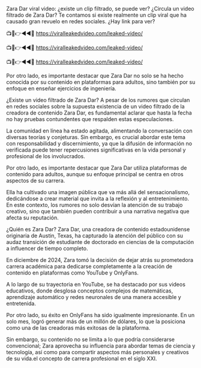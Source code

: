 Zara Dar viral video: ¿existe un clip filtrado, se puede ver?
¿Circula un video filtrado de Zara Dar? Te contamos si existe realmente un clip viral que ha causado gran revuelo en redes sociales. ¿Hay link para ver?

📺📱👉◄◄🔴  https://viralleakedvideo.com/leaked-video/

📺📱👉◄◄🔴  https://viralleakedvideo.com/leaked-video/

📺📱👉◄◄🔴  https://viralleakedvideo.com/leaked-video/


Por otro lado, es importante destacar que Zara Dar no solo se ha hecho conocida por su contenido en plataformas para adultos, sino también por su enfoque en enseñar ejercicios de ingeniería.


¿Existe un video filtrado de Zara Dar?
A pesar de los rumores que circulan en redes sociales sobre la supuesta existencia de un video filtrado de la creadora de contenido Zara Dar, es fundamental aclarar que hasta la fecha no hay pruebas contundentes que respalden estas especulaciones.

La comunidad en línea ha estado agitada, alimentando la conversación con diversas teorías y conjeturas. Sin embargo, es crucial abordar este tema con responsabilidad y discernimiento, ya que la difusión de información no verificada puede tener repercusiones significativas en la vida personal y profesional de los involucrados.

Por otro lado, es importante destacar que Zara Dar utiliza plataformas de contenido para adultos, aunque su enfoque principal se centra en otros aspectos de su carrera.

Ella ha cultivado una imagen pública que va más allá del sensacionalismo, dedicándose a crear material que invita a la reflexión y al entretenimiento. En este contexto, los rumores no solo desvían la atención de su trabajo creativo, sino que también pueden contribuir a una narrativa negativa que afecta su reputación.

¿Quién es Zara Dar?
Zara Dar, una creadora de contenido estadounidense originaria de Austin, Texas, ha capturado la atención del público con su audaz transición de estudiante de doctorado en ciencias de la computación a influencer de tiempo completo.

En diciembre de 2024, Zara tomó la decisión de dejar atrás su prometedora carrera académica para dedicarse completamente a la creación de contenido en plataformas como YouTube y OnlyFans.

A lo largo de su trayectoria en YouTube, se ha destacado por sus videos educativos, donde desglosa conceptos complejos de matemáticas, aprendizaje automático y redes neuronales de una manera accesible y entretenida.


Por otro lado, su éxito en OnlyFans ha sido igualmente impresionante. En un solo mes, logró generar más de un millón de dólares, lo que la posiciona como una de las creadoras más exitosas de la plataforma.

Sin embargo, su contenido no se limita a lo que podría considerarse convencional; Zara aprovecha su influencia para abordar temas de ciencia y tecnología, así como para compartir aspectos más personales y creativos de su vida.el concepto de carrera profesional en el siglo XXI.
